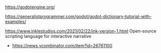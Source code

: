 https://godotengine.org/

https://generalistprogrammer.com/godot/godot-dictionary-tutorial-with-examples/

https://www.inklestudios.com/2021/02/22/ink-version-1.html Open-source scripting language for interactive narrative
* https://news.ycombinator.com/item?id=26761100